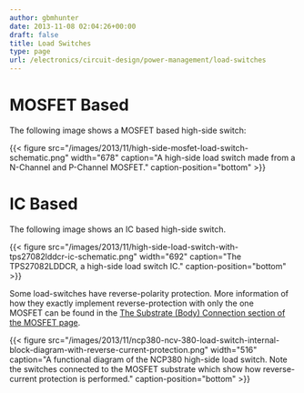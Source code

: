 ```yaml
---
author: gbmhunter
date: 2013-11-08 02:04:26+00:00
draft: false
title: Load Switches
type: page
url: /electronics/circuit-design/power-management/load-switches
---
```


# MOSFET Based




The following image shows a MOSFET based high-side switch:


{{< figure src="/images/2013/11/high-side-mosfet-load-switch-schematic.png" width="678" caption="A high-side load switch made from a N-Channel and P-Channel MOSFET." caption-position="bottom" >}}


# IC Based




The following image shows an IC based high-side switch.


{{< figure src="/images/2013/11/high-side-load-switch-with-tps27082lddcr-ic-schematic.png" width="692" caption="The TPS27082LDDCR, a high-side load switch IC." caption-position="bottom" >}}


Some load-switches have reverse-polarity protection. More information of how they exactly implement reverse-protection with only the one MOSFET can be found in the [The Substrate (Body) Connection section of the MOSFET page](http://blog.mbedded.ninja/electronics/components/mosfets#the-substrate-body-connection).


{{< figure src="/images/2013/11/ncp380-ncv-380-load-switch-internal-block-diagram-with-reverse-current-protection.png" width="516" caption="A functional diagram of the NCP380 high-side load switch. Note the switches connected to the MOSFET substrate which show how reverse-current protection is performed." caption-position="bottom" >}}


